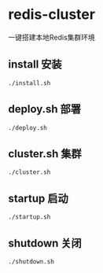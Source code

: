 # redis-cluster
一键搭建本地Redis集群环境

## install 安装

    ./install.sh
    
## deploy.sh 部署

    ./deploy.sh
    
## cluster.sh 集群

    ./cluster.sh
    
## startup 启动

    ./startup.sh
    
## shutdown 关闭
    
    ./shutdown.sh
